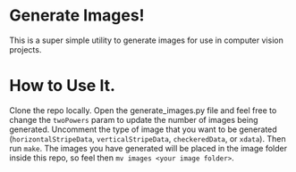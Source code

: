 Generate Images!
====

This is a super simple utility to generate images for use in computer vision projects. 

How to Use It.
====
Clone the repo locally. 
Open the generate_images.py file and feel free to change the `twoPowers` param to update the number of images being generated. Uncomment the type of image that you want to be generated (`horizontalStripeData`, `verticalStripeData`, `checkeredData`, or `xdata`). Then run `make`. The images you have generated will be placed in the image folder inside this repo, so feel then `mv images <your image folder>`. 